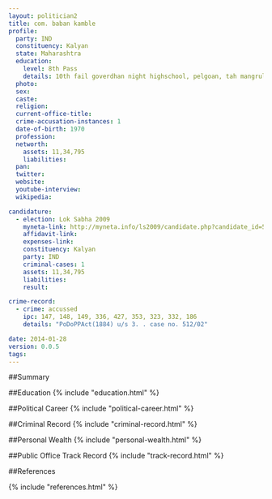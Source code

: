 ```yaml
---
layout: politician2
title: com. baban kamble
profile: 
  party: IND
  constituency: Kalyan
  state: Maharashtra
  education: 
    level: 8th Pass
    details: 10th fail goverdhan night highschool, pelgoan, tah mangrulpit, dist washim
  photo: 
  sex: 
  caste: 
  religion: 
  current-office-title: 
  crime-accusation-instances: 1
  date-of-birth: 1970
  profession: 
  networth: 
    assets: 11,34,795
    liabilities: 
  pan: 
  twitter: 
  website: 
  youtube-interview: 
  wikipedia: 

candidature: 
  - election: Lok Sabha 2009
    myneta-link: http://myneta.info/ls2009/candidate.php?candidate_id=5336
    affidavit-link: 
    expenses-link: 
    constituency: Kalyan 
    party: IND
    criminal-cases: 1
    assets: 11,34,795
    liabilities: 
    result:  

crime-record: 
  - crime: accussed
    ipc: 147, 148, 149, 336, 427, 353, 323, 332, 186
    details: "PoDoPPAct(1884) u/s 3. . case no. 512/02" 

date: 2014-01-28
version: 0.0.5
tags: 
---
```

##Summary


##Education
{% include "education.html" %}


##Political Career
{% include "political-career.html" %}


##Criminal Record
{% include "criminal-record.html" %}


##Personal Wealth
{% include "personal-wealth.html" %}


##Public Office Track Record
{% include "track-record.html" %}


##References


{% include "references.html" %}
